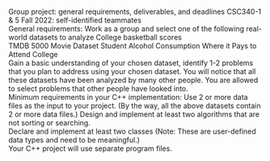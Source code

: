 Group project: general requirements, deliverables, and deadlines
CSC340-1 & 5 Fall 2022: self-identified teammates  
General requirements: 
Work as a group and select one of the following real-world datasets to analyze 
College basketball scores  
TMDB 5000 Movie Dataset
Student Alcohol Consumption
Where it Pays to Attend College        
Gain a basic understanding of your chosen dataset, identify 1-2 problems that you plan to address using your chosen dataset. You will notice that all these datasets have been analyzed by many other people.  You are allowed to select problems that other people have looked into.  
Minimum requirements in your C++ implementation: 
Use 2 or more data files as the input to your project.  (By the way, all the above datasets contain 2 or more data files.)
Design and implement at least two algorithms that are not sorting or searching.   
Declare and implement at least two classes (Note: These are user-defined data types and need to be meaningful.)     
Your C++ project will use separate program files. 
